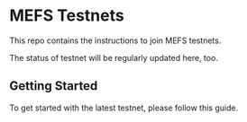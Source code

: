 
# MEFS Testnets

This repo contains the instructions to join MEFS testnets. 

The status of testnet will be regularly updated here, too.

## Getting Started

To get started with the latest testnet, please follow this guide.
